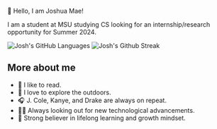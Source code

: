 :space_invader: Hello, I am Joshua Mae!

I am a student at MSU studying CS looking for an internship/research opportunity for Summer 2024.

![Josh's GitHub Languages](https://github-readme-stats.vercel.app/api/top-langs/?username=joshua-mae&theme=tokyonight)
![Josh's Github Streak](https://github-readme-streak-stats.herokuapp.com/?user=joshua-mae&theme=tokyonight)

## More about me
- :book: I like to read.
- :evergreen_tree: I love to explore the outdoors.
- :headphones: J. Cole, Kanye, and Drake are always on repeat.
- :man_technologist: Always looking out for new technological advancements. 
- :100: Strong believer in lifelong learning and growth mindset.
